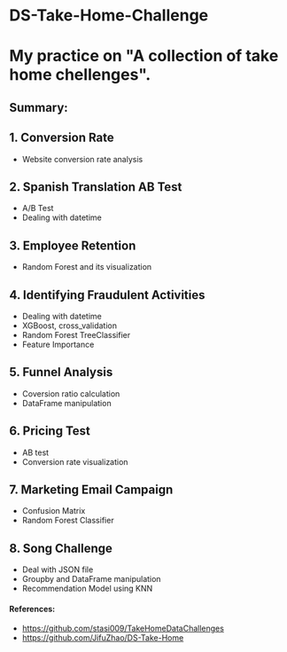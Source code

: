 # DS-Take-Home-Challenge

# My practice on "A collection of take home chellenges".

## Summary:

## 1. Conversion Rate

 - Website conversion rate analysis

## 2. Spanish Translation AB Test

 - A/B Test
 - Dealing with datetime

## 3. Employee Retention

 - Random Forest and its visualization

## 4. Identifying Fraudulent Activities

 - Dealing with datetime
 - XGBoost, cross_validation
 - Random Forest TreeClassifier
 - Feature Importance

## 5. Funnel Analysis

 - Coversion ratio calculation
 - DataFrame manipulation
 
## 6. Pricing Test
 
  - AB test
  - Conversion rate visualization
   
## 7. Marketing Email Campaign
 
  - Confusion Matrix
  - Random Forest Classifier

## 8. Song Challenge
 
  - Deal with JSON file
  - Groupby and DataFrame manipulation
  - Recommendation Model using KNN
  
#### References:
 - https://github.com/stasi009/TakeHomeDataChallenges
 - https://github.com/JifuZhao/DS-Take-Home
